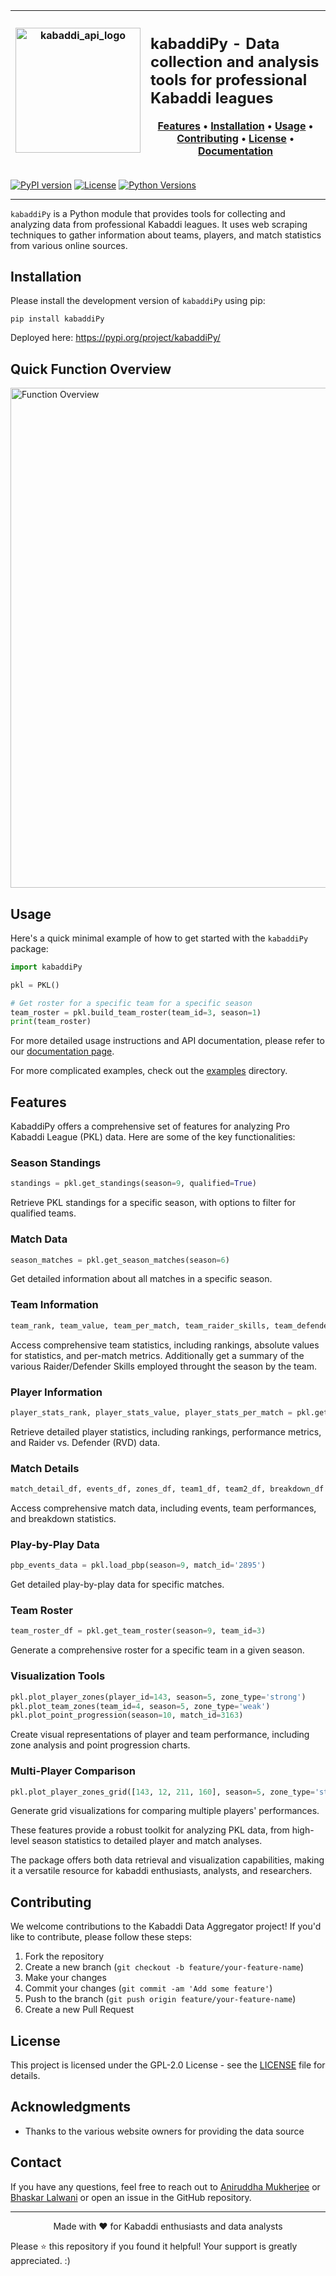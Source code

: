 | <img width="200" alt="kabaddi_api_logo" src="https://github.com/user-attachments/assets/e074c4c2-18b3-4580-a9dd-1aa40f9495b0"> | <h2>kabaddiPy - Data collection and analysis tools for professional Kabaddi leagues</h3><p align="center"><a href="#features">Features</a> • <a href="#installation">Installation</a> • <a href="#usage">Usage</a> • <a href="#contributing">Contributing</a> • <a href="#license">License</a> • <a href="https://kabaddipy.github.io/kabaddiPy/">Documentation</a></p> |
|:---:|:---|

[![PyPI version](https://badge.fury.io/py/kabaddiPy.svg)](https://badge.fury.io/py/kabaddiPy)
[![License](https://img.shields.io/pypi/l/kabaddiPy.svg)](https://github.com/kabaddiPy/kabaddiPy/blob/main/LICENSE)
[![Python Versions](https://img.shields.io/pypi/pyversions/kabaddiPy.svg)](https://pypi.org/project/kabaddiPy/)


---

`kabaddiPy` is a Python module that provides tools for collecting and analyzing data from professional Kabaddi leagues. It uses web scraping techniques to gather information about teams, players, and match statistics from various online sources.

## Installation 

Please install the development version of `kabaddiPy` using pip:


```shell
pip install kabaddiPy
```

Deployed here: https://pypi.org/project/kabaddiPy/


## Quick Function Overview


<div align=center">
<img width="800" alt="Function Overview" src="https://github.com/user-attachments/assets/b1ceed1a-48d9-409c-8f6b-b188eaaf9733" >
</div>


## Usage

Here's a quick minimal example of how to get started with the `kabaddiPy` package:


```python
import kabaddiPy

pkl = PKL()

# Get roster for a specific team for a specific season
team_roster = pkl.build_team_roster(team_id=3, season=1)
print(team_roster)

```

For more detailed usage instructions and API documentation, please refer to our [documentation page](https://kabaddipy.github.io/kabaddiPy/).

For more complicated examples, check out the [examples](https://github.com/kabaddiPy/kabaddiPy/tree/main/examples) directory.


## Features

KabaddiPy offers a comprehensive set of features for analyzing Pro Kabaddi League (PKL) data. Here are some of the key functionalities:

### Season Standings

```python
standings = pkl.get_standings(season=9, qualified=True)
```
Retrieve PKL standings for a specific season, with options to filter for qualified teams.

### Match Data

```python
season_matches = pkl.get_season_matches(season=6)
```
Get detailed information about all matches in a specific season.

### Team Information

```python
team_rank, team_value, team_per_match, team_raider_skills, team_defender_skills = pkl.get_team_info(season=6, team_id=29)
```
Access comprehensive team statistics, including rankings, absolute values for statistics, and per-match metrics. Additionally get a summary of the various Raider/Defender Skills employed throught the season by the team.

### Player Information

```python
player_stats_rank, player_stats_value, player_stats_per_match = pkl.get_player_info(player_id=660, season=9)
```
Retrieve detailed player statistics, including rankings, performance metrics, and Raider vs. Defender (RVD) data.

### Match Details

```python
match_detail_df, events_df, zones_df, team1_df, team2_df, breakdown_df = pkl.load_match_details(season=9, match_id='2895')
```
Access comprehensive match data, including events, team performances, and breakdown statistics.

### Play-by-Play Data

```python
pbp_events_data = pkl.load_pbp(season=9, match_id='2895')
```
Get detailed play-by-play data for specific matches.

### Team Roster

```python
team_roster_df = pkl.get_team_roster(season=9, team_id=3)
```
Generate a comprehensive roster for a specific team in a given season.

### Visualization Tools

```python
pkl.plot_player_zones(player_id=143, season=5, zone_type='strong')
pkl.plot_team_zones(team_id=4, season=5, zone_type='weak')
pkl.plot_point_progression(season=10, match_id=3163)
```
Create visual representations of player and team performance, including zone analysis and point progression charts.

### Multi-Player Comparison

```python
pkl.plot_player_zones_grid([143, 12, 211, 160], season=5, zone_type='strong', max_cols=2)
```
Generate grid visualizations for comparing multiple players' performances.


These features provide a robust toolkit for analyzing PKL data, from high-level season statistics to detailed player and match analyses. 

The package offers both data retrieval and visualization capabilities, making it a versatile resource for kabaddi enthusiasts, analysts, and researchers.



## Contributing

We welcome contributions to the Kabaddi Data Aggregator project! If you'd like to contribute, please follow these steps:

1. Fork the repository
2. Create a new branch (`git checkout -b feature/your-feature-name`)
3. Make your changes
4. Commit your changes (`git commit -am 'Add some feature'`)
5. Push to the branch (`git push origin feature/your-feature-name`)
6. Create a new Pull Request


## License

This project is licensed under the GPL-2.0 License - see the [LICENSE](LICENSE) file for details.

## Acknowledgments

- Thanks to the various website owners for providing the data source
  

## Contact

If you have any questions, feel free to reach out to [Aniruddha Mukherjee](mailto:mukh.aniruddha@gmail.com) or [Bhaskar Lalwani](mailto:bhaskarlalwani2040@gmail.com) or open an issue in the GitHub repository.

---

<p align="center">
  Made with ❤️ for Kabaddi enthusiasts and data analysts

  Please ⭐️ this repository if you found it helpful! Your support is greatly appreciated. :)
</p>


